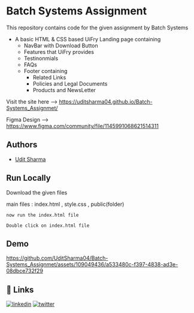 
# Batch Systems Assignment

This repository contains code for the given assignment by Batch Systems

- A basic HTML & CSS based UiFry Landing page containing
  - NavBar with Download Button
  - Features that UiFry provides
  - Testinonmials
  - FAQs
  - Footer containing
     - Related Links
     - Policies and Legal Documents
     - Products and NewsLetter

Visit the site here -->  https://uditsharma04.github.io/Batch-Systems_Assignmet/

Figma Design --> https://www.figma.com/community/file/1145991068621514311


## Authors

- [Udit Sharma](https://www.github.com/uditsharma04)


## Run Locally

Download the given files

main files : index.html , style.css , public(folder)

```
now run the index.html file

Double click on index.html file
```


## Demo

https://github.com/UditSharma04/Batch-Systems_Assignmet/assets/109049436/a533480c-f397-4838-ad3e-08dbce732f29




## 🔗 Links
[![linkedin](https://img.shields.io/badge/linkedin-0A66C2?style=for-the-badge&logo=linkedin&logoColor=white)](https://www.linkedin.com/in/hellouditt/)
[![twitter](https://img.shields.io/badge/twitter-1DA1F2?style=for-the-badge&logo=twitter&logoColor=white)](https://twitter.com/hellouditt)

